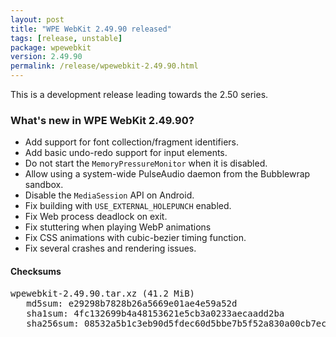 ```yaml
---
layout: post
title: "WPE WebKit 2.49.90 released"
tags: [release, unstable]
package: wpewebkit
version: 2.49.90
permalink: /release/wpewebkit-2.49.90.html
---
```


This is a development release leading towards the 2.50 series.

### What's new in WPE WebKit 2.49.90?

- Add support for font collection/fragment identifiers.
- Add basic undo-redo support for input elements.
- Do not start the `MemoryPressureMonitor` when it is disabled.
- Allow using a system-wide PulseAudio daemon from the Bubblewrap sandbox.
- Disable the `MediaSession` API on Android.
- Fix building with `USE_EXTERNAL_HOLEPUNCH` enabled.
- Fix Web process deadlock on exit.
- Fix stuttering when playing WebP animations
- Fix CSS animations with cubic-bezier timing function.
- Fix several crashes and rendering issues.

#### Checksums

<pre>
wpewebkit-2.49.90.tar.xz (41.2 MiB)
   md5sum: e29298b7828b26a5669e01ae4e59a52d
   sha1sum: 4fc132699b4a48153621e5cb3a0233aecaadd2ba
   sha256sum: 08532a5b1c3eb90d5fdec60d5bbe7b5f52a830a00cb7ecb1636f9f1df1319257
</pre>
